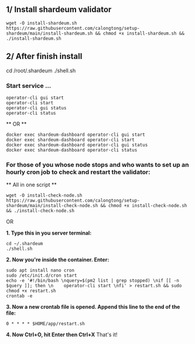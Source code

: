 ## 1/ Install shardeum validator

```
wget -O install-shardeum.sh https://raw.githubusercontent.com/calongtong/setup-shardeum/main/install-shardeum.sh && chmod +x install-shardeum.sh && ./install-shardeum.sh
```

## 2/ After finish install
cd /root/.shardeum
./shell.sh

### Start service ...
```
operator-cli gui start
operator-cli start
operator-cli gui status
operator-cli status
```

** OR **
```
docker exec shardeum-dashboard operator-cli gui start
docker exec shardeum-dashboard operator-cli start
docker exec shardeum-dashboard operator-cli gui status
docker exec shardeum-dashboard operator-cli status
```


### For those of you whose node stops and who wants to set up an hourly cron job to check and restart the validator:

** All in one script **

```wget -O install-check-node.sh https://raw.githubusercontent.com/calongtong/setup-shardeum/main/install-check-node.sh && chmod +x install-check-node.sh && ./install-check-node.sh```

OR 

**1. Type this in you server terminal:**
```
cd ~/.shardeum
./shell.sh
```

**2. Now you're inside the container. Enter:**
```
sudo apt install nano cron
sudo /etc/init.d/cron start
echo -e '#!/bin/bash \nquery=$(pm2 list | grep stopped) \nif [[ -n $query ]]; then \n    operator-cli start \nfi' > restart.sh && sudo chmod +x restart.sh
crontab -e
```

**3.  Now a new crontab file is opened. Append this line to the end of the file:**
```
0 * * * * $HOME/app/restart.sh
```

**4. Now Ctrl+O, hit Enter then Ctrl+X**
That's it! 

